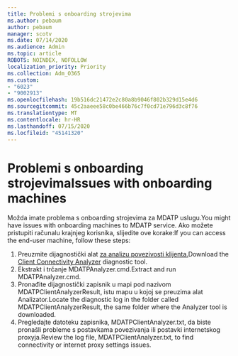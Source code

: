 ```yaml
---
title: Problemi s onboarding strojevima
ms.author: pebaum
author: pebaum
manager: scotv
ms.date: 07/14/2020
ms.audience: Admin
ms.topic: article
ROBOTS: NOINDEX, NOFOLLOW
localization_priority: Priority
ms.collection: Adm_O365
ms.custom:
- "6023"
- "9002913"
ms.openlocfilehash: 19b516dc21472e2c80a8b9046f802b329d15e4d6
ms.sourcegitcommit: 45c2aaeee58c0be466b76c7f0cd71e796d3c8f76
ms.translationtype: MT
ms.contentlocale: hr-HR
ms.lasthandoff: 07/15/2020
ms.locfileid: "45141320"
---
```

# <a name="issues-with-onboarding-machines"></a><span data-ttu-id="fe859-102">Problemi s onboarding strojevima</span><span class="sxs-lookup"><span data-stu-id="fe859-102">Issues with onboarding machines</span></span>

<span data-ttu-id="fe859-103">Možda imate problema s onboarding strojevima za MDATP uslugu.</span><span class="sxs-lookup"><span data-stu-id="fe859-103">You might have issues with onboarding machines to MDATP service.</span></span> <span data-ttu-id="fe859-104">Ako možete pristupiti računalu krajnjeg korisnika, slijedite ove korake:</span><span class="sxs-lookup"><span data-stu-id="fe859-104">If you can access the end-user machine, follow these steps:</span></span>

1. <span data-ttu-id="fe859-105">Preuzmite dijagnostički alat [za analizu povezivosti klijenta.](https://aka.ms/mdatpanalyzer)</span><span class="sxs-lookup"><span data-stu-id="fe859-105">Download the [Client Connectivity Analyzer](https://aka.ms/mdatpanalyzer) diagnostic tool.</span></span>
2. <span data-ttu-id="fe859-106">Ekstrakt i trčanje MDATPAnalyzer.cmd.</span><span class="sxs-lookup"><span data-stu-id="fe859-106">Extract and run MDATPAnalyzer.cmd.</span></span>
3. <span data-ttu-id="fe859-107">Pronađite dijagnostički zapisnik u mapi pod nazivom MDATPClientAnalyzerResult, istu mapu u kojoj se preuzima alat Analizator.</span><span class="sxs-lookup"><span data-stu-id="fe859-107">Locate the diagnostic log in the folder called MDATPClientAnalyzerResult, the same folder where the Analyzer tool is downloaded.</span></span>
4. <span data-ttu-id="fe859-108">Pregledajte datoteku zapisnika, MDATPClientAnalyzer.txt, da biste pronašli probleme s postavkama povezivanja ili postavki internetskog proxyja.</span><span class="sxs-lookup"><span data-stu-id="fe859-108">Review the log file, MDATPClientAnalyzer.txt, to find connectivity or internet proxy settings issues.</span></span>